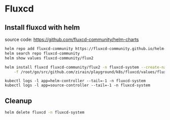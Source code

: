 # Fluxcd

## Install fluxcd with helm

source code: https://github.com/fluxcd-community/helm-charts

```bash
helm repo add fluxcd-community https://fluxcd-community.github.io/helm-charts
helm search repo fluxcd-community
helm show values fluxcd-community/flux2

helm install fluxcd fluxcd-community/flux2 -n fluxcd-system --create-namespace \
    -f /root/go/src/github.com/zirain/playground/k8s/fluxcd/values/fluxcd.values.yaml
```

```
kubectl logs -l app=helm-controller --tail=-1 -n fluxcd-system
kubectl logs -l app=source-controller --tail=-1 -n fluxcd-system
```

## Cleanup

```bash
helm delete fluxcd -n fluxcd-system
```